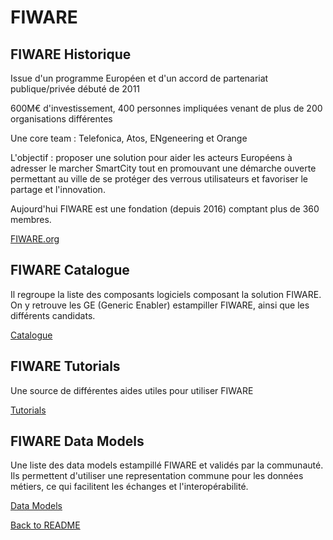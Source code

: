 # FIWARE

## FIWARE Historique

Issue d'un programme Européen et d'un accord de partenariat publique/privée débuté de 2011

600M€ d'investissement, 400 personnes impliquées venant de plus de 200 organisations différentes

Une core team : Telefonica, Atos, ENgeneering et Orange

L'objectif : proposer une solution pour aider les acteurs Européens à adresser le marcher SmartCity tout en promouvant une démarche ouverte permettant au ville de se protéger des verrous utilisateurs et favoriser le partage et l'innovation.

Aujourd'hui FIWARE est une fondation (depuis 2016) comptant plus de 360 membres.

[FIWARE.org](https://www.fiware.org)

## FIWARE Catalogue


Il regroupe la liste des composants logiciels composant la solution FIWARE. On y retrouve les GE (Generic Enabler) estampiller FIWARE, ainsi que les différents candidats.

[Catalogue](https://www.fiware.org/developers/catalogue/)

## FIWARE Tutorials

Une source de différentes aides utiles pour utiliser FIWARE

[Tutorials](https://fiware-tutorials.readthedocs.io/en/latest/)


## FIWARE Data Models

Une liste des data models estampillé FIWARE et validés par la communauté. Ils permettent d'utiliser une representation commune pour les données métiers, ce qui facilitent les échanges et l'interopérabilité.

[Data Models](https://www.fiware.org/developers/smart-data-models/)


[Back to README](./README.md)